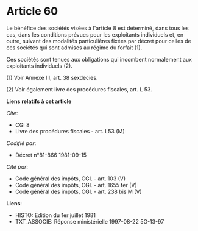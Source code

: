 # Article 60

Le bénéfice des sociétés visées à l'article 8 est déterminé, dans tous les cas, dans les conditions prévues pour les
exploitants individuels et, en outre, suivant des modalités particulières fixées par décret pour celles de ces sociétés qui
sont admises au régime du forfait (1).

Ces sociétés sont tenues aux obligations qui incombent normalement aux exploitants individuels (2).

(1) Voir Annexe III, art. 38 sexdecies.

(2) Voir également livre des procédures fiscales, art. L 53.

**Liens relatifs à cet article**

_Cite_:

  - CGI 8
  - Livre des procédures fiscales - art. L53 (M)

_Codifié par_:

  - Décret n°81-866 1981-09-15

_Cité par_:

  - Code général des impôts, CGI. - art. 103 (V)
  - Code général des impôts, CGI. - art. 1655 ter (V)
  - Code général des impôts, CGI. - art. 238 bis M (V)

**Liens**:

  - HISTO: Edition du 1er juillet 1981
  - TXT_ASSOCIE: Réponse ministérielle 1997-08-22 5G-13-97
